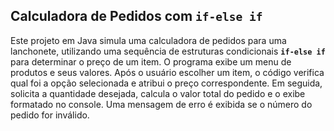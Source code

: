 ## Calculadora de Pedidos com `if-else if`

Este projeto em Java simula uma calculadora de pedidos para uma lanchonete, utilizando uma sequência de estruturas condicionais **`if-else if`** para determinar o preço de um item. O programa exibe um menu de produtos e seus valores. Após o usuário escolher um item, o código verifica qual foi a opção selecionada e atribui o preço correspondente. Em seguida, solicita a quantidade desejada, calcula o valor total do pedido e o exibe formatado no console. Uma mensagem de erro é exibida se o número do pedido for inválido.
